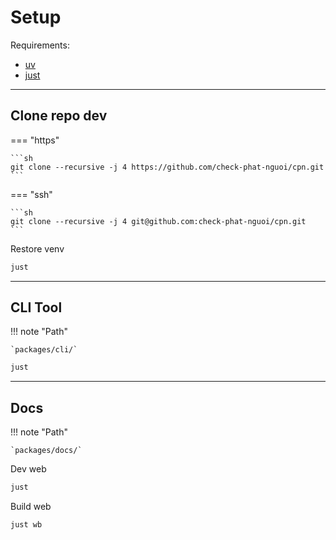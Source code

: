 # Setup

Requirements:

- [uv](https://github.com/astral-sh/uv)
- [just](https://github.com/casey/just)

---

## Clone repo dev

=== "https"

    ```sh
    git clone --recursive -j 4 https://github.com/check-phat-nguoi/cpn.git
    ```

=== "ssh"

    ```sh
    git clone --recursive -j 4 git@github.com:check-phat-nguoi/cpn.git
    ```

Restore venv

```sh
just
```

---

## CLI Tool

!!! note "Path"

    `packages/cli/`

```sh
just
```

---

## Docs

!!! note "Path"

    `packages/docs/`

Dev web

```sh
just
```

Build web

```sh
just wb
```
